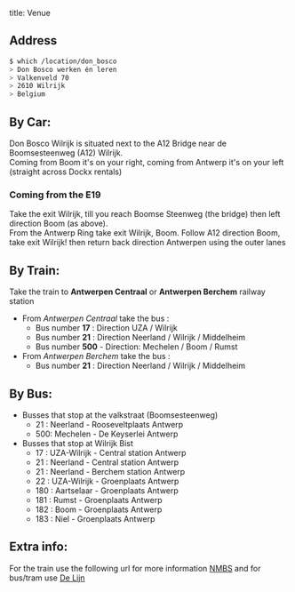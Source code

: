 title: Venue

## Address

```bash
$ which /location/don_bosco
> Don Bosco werken én leren  
> Valkenveld 70  
> 2610 Wilrijk  
> Belgium
```

## By Car:

Don Bosco Wilrijk is situated next to the A12 Bridge near de Boomsesteenweg (A12) Wilrijk.  
Coming from Boom it's on your right, coming from Antwerp it's on your left (straight across Dockx rentals)

### Coming from the E19

Take the exit Wilrijk, till you reach Boomse Steenweg (the bridge) then left direction Boom (as above).  
From the Antwerp Ring take exit Wilrijk, Boom. Follow A12 direction Boom, take exit Wilrijk! then return back direction Antwerpen using the outer lanes

## By Train:

Take the train to __Antwerpen Centraal__ or __Antwerpen Berchem__ railway station

-   From _Antwerpen Centraal_ take the bus :
    -   Bus number __17__ : Direction UZA / Wilrijk
    -   Bus number __21__ : Direction Neerland / Wilrijk / Middelheim
    -   Bus number __500__ - Direction: Mechelen / Boom / Rumst 
-   From _Antwerpen Berchem_ take the bus :
    -   Bus number __21__ : Direction Neerland / Wilrijk / Middelheim

## By Bus:

-   Busses that stop at the valkstraat (Boomsesteenweg)
    -   21 : Neerland - Rooseveltplaats Antwerp
    -   500: Mechelen - De Keyserlei Antwerp
-   Busses that stop at Wilrijk Bist
    -   17 : UZA-Wilrijk - Central station Antwerp
    -   21 : Neerland - Central station Antwerp
    -   21 : Neerland - Berchem station Antwerp
    -   22 : UZA-Wilrijk - Groenplaats Antwerp
    -   180 : Aartselaar - Groenplaats Antwerp
    -   181 : Rumst - Groenplaats Antwerp
    -   182 : Boom - Groenplaats Antwerp
    -   183 : Niel - Groenplaats Antwerp

## Extra info:

For the train use the following url for more information [NMBS](http://www.belgianrail.be/) and for bus/tram use [De Lijn](http://www.delijn.be/)
